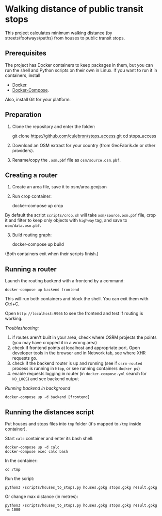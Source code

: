 # Walking distance of public transit stops

This project calculates minimum walking distance (by streets/footways/paths) from houses to public transit stops.


## Prerequisites

The project has Docker containers to keep packages in them, but you can run the shell and Python scripts on their own in Linux. If you want to run it in containers, install

* [Docker](https://docs.docker.com/engine/install/)
* [Docker-Compose](https://docs.docker.com/compose/install/).

Also, install Git for your platform.

## Preparation

1. Clone the repository and enter the folder:

    git clone https://github.com/culebron/stops_access.git
    cd stops_access

2. Download an OSM extract for your country (from GeoFabrik.de or other providers).

3. Rename/copy the `.osm.pbf` file as `osm/source.osm.pbf`.

## Creating a router

1. Create an area file, save it to osm/area.geojson
2. Run crop container:

    docker-compose up crop

By default the script `scripts/crop.sh` will take `osm/source.osm.pbf` file, crop it and filter to keep only objects with `highway` tag, and save to `osm/data.osm.pbf`.

3. Build routing graph:

    docker-compose up build

(Both containers exit when their scripts finish.)

## Running a router

Launch the routing backend with a frontend by a command:

    docker-compose up backend frontend

This will run both containers and block the shell. You can exit them with Ctrl+C.

Open `http://localhost:9966` to see the frontend and test if routing is working.

*Troubleshooting:*

1. if routes aren't built in your area, check where OSRM projects the points (you may have cropped it in a wrong area)
2. check if frontend points at localhost and appropriate port. Open developer tools in the browser and in Network tab, see where XHR requests go.
3. check if the backend router is up and running (see if `osrm-routed` process is running in `htop`, or see running containers `docker ps`)
4. enable requests logging in router (in `docker-compose.yml` search for `NO_LOGS`) and see backend output

*Running backend in background*

    docker-compose up -d backend [frontend]

## Running the distances script

Put houses and stops files into `tmp` folder (it's mapped to `/tmp` inside container).

Start `calc` container and enter its bash shell:

    docker-compose up -d calc
    docker-compose exec calc bash

In the container:

    cd /tmp

Run the script:

    python3 /scripts/houses_to_stops.py houses.gpkg stops.gpkg result.gpkg

Or change max distance (in metres):

    python3 /scripts/houses_to_stops.py houses.gpkg stops.gpkg result.gpkg -m 1000
